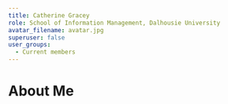 ```yaml
---
title: Catherine Gracey
role: School of Information Management, Dalhousie University
avatar_filename: avatar.jpg
superuser: false
user_groups: 
  - Current members
---
```


# About Me